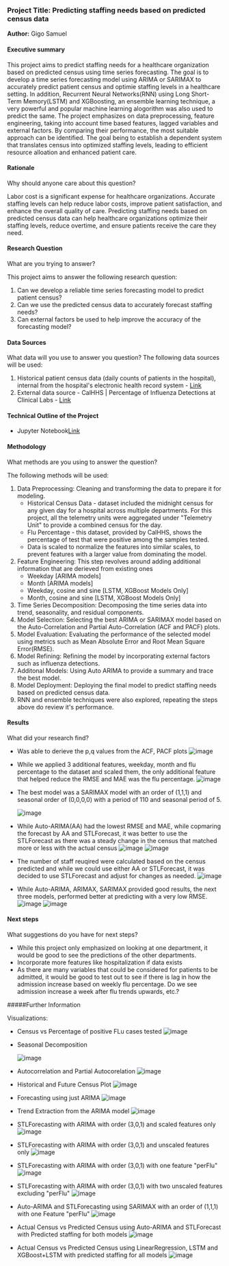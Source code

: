 ### Project Title: Predicting staffing needs based on predicted census data
**Author:** Gigo Samuel

#### Executive summary
This project aims to predict staffing needs for a healthcare organization based on predicted census using time series forecasting. The goal is to develop a time series forecasting model using ARIMA or SARIMAX to accurately predict patient census and optimie staffing levels in a healthcare setting. In addition, Recurrent Neural Networks(RNN) using Long Short-Term Memory(LSTM) and XGBoosting, an ensemble learning technique, a very powerful and popular machine learning alogorithm was also used to predict the same. The project emphasizes on data preprocessing, feature engineering, taking into account time based features, lagged variables and external factors. By comparing their performance, the most suitable approach can be identified. The goal being to establish a dependent system that translates census into optimized staffing levels, leading to efficient resource alloation and enhanced patient care.

#### Rationale
Why should anyone care about this question?

Labor cost is a significant expense for healthcare organizations. Accurate staffing levels can help reduce labor costs, improve patient satisfaction, and enhance the overall quality of care. Predicting staffing needs based on predicted census data can help healthcare organizations optimize their staffing levels, reduce overtime, and ensure patients receive the care they need.

#### Research Question
What are you trying to answer?

This project aims to answer the following research question:
1. Can we develop a reliable time series forecasting model to predict patient census?
2. Can we use the predicted census data to accurately forecast staffing needs?
3. Can external factors be used to help improve the accuracy of the forecasting model?


#### Data Sources
What data will you use to answer you question?
The following data sources will be used:
1. Historical patient census data (daily counts of patients in the hospital), internal from the hospital's electronic health record system - [Link](https://github.com/githubgscoder/UCBerkeley_MLAI_Capstone/blob/1eb7a5e079662d5f0cdf0a1334c444457b9d3c4d/data/census.xlsx)
2. External data source - CalHHS | Percentage of Influenza Detections at Clinical Labs - [Link](https://data.chhs.ca.gov/dataset/respiratory-virus-weekly-report/resource/877467c6-ace4-4ccd-9d83-079c8c968d5a)

#### Technical Outline of the Project
- Jupyter Notebook[Link](https://github.com/githubgscoder/UCBerkeley_MLAI_Capstone/blob/5dcab1897fac145b3d39992832bae7181a76b744/Capstone_GS.ipynb)

#### Methodology

What methods are you using to answer the question?

The following methods will be used:
1. Data Preprocessing: Cleaning and transforming the data to prepare it for modeling.
   - Historical Census Data - dataset included the midnight census for any given day for a hospital across multiple departments. For this project, all the telemetry units were aggregated under "Telemetry Unit" to provide a combined census for the day.
   - Flu Percentage - this dataset, provided by CalHHS, shows the percentage of test that were positive among the samples tested.
   - Data is scaled to normalize the features into similar scales, to prevent features with a larger value from dominating the model.
2. Feature Engineering: This step revolves around adding additional information that are derieved from existing ones
      -    Weekday [ARIMA models]
      -    Month [ARIMA models]
      -    Weekday, cosine and sine [LSTM, XGBoost Models Only]
      -    Month, cosine and sine [LSTM, XGBoost Models Only]
3. Time Series Decomposition: Decomposing the time series data into trend, seasonality, and residual components.
4. Model Selection: Selecting the best ARIMA or SARIMAX model based on the Auto-Correlation and Partial Auto-Correlation (ACF and PACF) plots.
6. Model Evaluation: Evaluating the performance of the selected model using metrics such as Mean Absolute Error and Root Mean Square Error(RMSE).
7. Model Refining: Refining the model by incorporating external factors such as influenza detections.
8. Additonal Models: Using Auto ARIMA to provide a summary and trace the best model.
9. Model Deployment: Deploying the final model to predict staffing needs based on predicted census data.
10. RNN and ensemble techniques were also explored, repeating the steps above do review it's performance.


#### Results
What did your research find?
- Was able to derieve the p,q values from the ACF, PACF plots
      ![image](https://github.com/user-attachments/assets/41c6d8e0-99ab-424a-8b0b-5cb1981e6534)

- While we applied 3 additional features, weekday, month and flu percentage to the dataset and scaled them, the only additional feature that helped reduce the RMSE and MAE was the flu percentage.
      ![image](https://github.com/user-attachments/assets/4cd2701b-cc02-4253-aaa5-35545985f863)

- The best model was a SARIMAX model with an order of (1,1,1) and seasonal order of (0,0,0,0) with a period of 110 and seasonal period of 5.

  ![image](https://github.com/user-attachments/assets/39ba138a-628b-47d0-859b-600b2dcc7c70)

- While Auto-ARIMA(AA) had the lowest RMSE and MAE, while copmaring the forecast by AA and STLForecast, it was better to use the STLForecast as there was a steady change in the census that matched more or less with the actual census
      ![image](https://github.com/user-attachments/assets/d598b592-2949-4055-8aa5-6d5880d601f7)
      ![image](https://github.com/user-attachments/assets/62ccb21e-f7f5-4c6c-8f2b-4b73125876c2)

- The number of staff reuqired were calculated based on the census predicted and while we could use either AA or STLForecast, it was decided to use STLForecast and adjust for changes as needed.
      ![image](https://github.com/user-attachments/assets/38649ccd-6daf-4cfb-9190-4019b03d6c4f)

- While Auto-ARIMA, ARIMAX, SARIMAX provided good results, the next three models, performed better at predicting with a very low RMSE.
        ![image](https://github.com/user-attachments/assets/ccdb985f-36eb-45b0-a313-7020ab90effd)
        ![image](https://github.com/user-attachments/assets/fd1ab9a2-a2fa-4101-a0ce-42c35af7b4e0)






#### Next steps
What suggestions do you have for next steps?
- While this project only emphasized on looking at one department, it would be good to see the predictions of the other departments.
- Incorporate more features like hospitalization if data exists
- As there are many variables that could be considered for patients to be admitted, it would be good to test out to see if there is lag in how the admission increase based on weekly flu percentage. Do we see admission increase a week after flu trends upwards, etc.?



#####Further Information

Visualizations:

- Census vs Percentage of positive FLu cases tested
  ![image](https://github.com/user-attachments/assets/be1677c0-c3ba-4977-971f-3e6778d19dae)

- Seasonal Decomposition

  ![image](https://github.com/user-attachments/assets/e245f8f0-5c8d-4525-9117-9f546c1387aa)

- Autocorrelation and Partial Autocorelation
  ![image](https://github.com/user-attachments/assets/635f01d9-88cd-4eae-810a-fe3e28d1d8b8)

- Historical and Future Census Plot
  ![image](https://github.com/user-attachments/assets/15e9da01-6c98-407c-916e-76b816a252c2)

- Forecasting using just ARIMA
      ![image](https://github.com/user-attachments/assets/d4b2984c-0f82-4f0a-abaa-afcd3a6f7769)

- Trend Extraction from the ARIMA model
  ![image](https://github.com/user-attachments/assets/c87b5e76-5708-4187-8bfd-c47cc2126a2f)

- STLForecasting with ARIMA with order (3,0,1) and scaled features only
  ![image](https://github.com/user-attachments/assets/44ea47fc-c66c-43be-9ac6-a10818bf2bb3)

- STLForecasting with ARIMA with order (3,0,1) and unscaled features only
  ![image](https://github.com/user-attachments/assets/85074526-d821-4c8c-9936-6ca550ab4ef0)

- STLForecasting with ARIMA with order (3,0,1) with one feature "perFlu"
  ![image](https://github.com/user-attachments/assets/fc6edbca-dd7e-490b-b1f7-e7014d870f0a)

- STLForecasting with ARIMA with order (3,0,1) with two unscaled features excluding "perFlu"
  ![image](https://github.com/user-attachments/assets/b62ea9ed-90e2-44ef-8d9c-471370b2f1c9)

- Auto-ARIMA and STLForecasting using SARIMAX with an order of (1,1,1) with one Feature "perFlu"
  ![image](https://github.com/user-attachments/assets/44e54d6f-dbca-4ced-bc4f-bd372777ea03)

- Actual Census vs Predicted Census using Auto-ARIMA and STLForecast with Predicted staffing for both models
  ![image](https://github.com/user-attachments/assets/fda7650d-e03a-46ba-8a01-c3727798d713)

- Actual Census vs Predicted Census using LinearRegression, LSTM and XGBoost+LSTM with predicted staffing for all models
  ![image](https://github.com/user-attachments/assets/a17b199c-5313-44dd-ad2a-2cfae46cdcf9)








